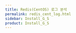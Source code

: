 ```yaml
---
title: Redis(CentOS) 로그 분석
permalink: redis_cent_log.html
sidebar: Install_G_S
product: Install_G_S
---
```

